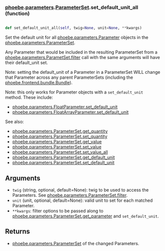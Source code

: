 ### [phoebe](phoebe.md).[parameters](phoebe.parameters.md).[ParameterSet](phoebe.parameters.ParameterSet.md).set_default_unit_all (function)


```py

def set_default_unit_all(self, twig=None, unit=None, **kwargs)

```



Set the default unit for all [phoebe.parameters.Parameter](phoebe.parameters.Parameter.md) objects in the
[phoebe.parameters.ParameterSet](phoebe.parameters.ParameterSet.md).

Any Parameter that would be included in the resulting ParameterSet
from a [phoebe.parameters.ParametSet.filter](phoebe.parameters.ParametSet.filter.md) call with the same arguments
will have their default_unit set.

Note: setting the default_unit of a Parameter in a ParameterSet WILL
change that Parameter across any parent ParameterSets (including
the [phoebe.frontend.bundle.Bundle](phoebe.frontend.bundle.Bundle.md)).

Note: this only works for Parameter objects with a `set_default_unit` method.
These include:
* [phoebe.parameters.FloatParameter.set_default_unit](phoebe.parameters.FloatParameter.set_default_unit.md)
* [phoebe.parameters.FloatArrayParameter.set_default_unit](phoebe.parameters.FloatArrayParameter.set_default_unit.md)

See also:
* [phoebe.parameters.ParameterSet.get_quantity](phoebe.parameters.ParameterSet.get_quantity.md)
* [phoebe.parameters.ParameterSet.set_quantity](phoebe.parameters.ParameterSet.set_quantity.md)
* [phoebe.parameters.ParameterSet.get_value](phoebe.parameters.ParameterSet.get_value.md)
* [phoebe.parameters.ParameterSet.set_value](phoebe.parameters.ParameterSet.set_value.md)
* [phoebe.parameters.ParameterSet.set_value_all](phoebe.parameters.ParameterSet.set_value_all.md)
* [phoebe.parameters.ParameterSet.get_default_unit](phoebe.parameters.ParameterSet.get_default_unit.md)
* [phoebe.parameters.ParameterSet.set_default_unit](phoebe.parameters.ParameterSet.set_default_unit.md)


Arguments
----------
* `twig` (string, optional, default=None): twig to be used to access
    the Parameters.  See [phoebe.parameters.ParameterSet.filter](phoebe.parameters.ParameterSet.filter.md).
* `unit` (unit, optional, default=None): valid unit to set for each
    matched Parameter.
* `**kwargs`: filter options to be passed along to
    [phoebe.parameters.ParameterSet.get_parameter](phoebe.parameters.ParameterSet.get_parameter.md) and
    `set_default_unit`.

Returns
----------
* [phoebe.parameters.ParameterSet](phoebe.parameters.ParameterSet.md) of the changed Parameters.


